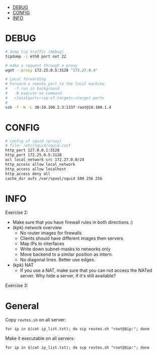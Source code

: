 - [DEBUG](#debug)
- [CONFIG](#config)
- [INFO](#info)

# DEBUG

```bash
# dump tcp traffic (debug)
tcpdump -i eth0 port not 22
```

```bash
# make a request through a proxy
wget --proxy 172.25.0.5:3128 "172.27.0.4"
```


```bash
# Local forwarding
# Forward a remote port to the local machine.
#   -f run in background
#   -N execute no command
#   <localport>:<ip-of-target>:<target-port>
#
ssh -f -N -L 30:10.100.2.3:1337 root@10.100.1.4
```

# CONFIG

```bash
# config of squid (proxy)
# file: /etc/squid/squid.conf
http_port 127.0.0.1:3128
http_port 172.25.0.5:3128
acl local_network src 172.27.0.0/24
http_access allow local_network
http_access allow localhost
http_access deny all
cache_dir aufs /var/spool/squid 500 256 256
```

# INFO

Exercise 2:
- Make sure that you have firewall rules in both directions :)
- (kpk) network overview
  - No router images for firewalls
  - Clients should have different images then servers
  - Map IPs to interfaces
  - Write down subnet-masks to networks only
  - Move backend to a similar position as intern.
  - No diagonal lines. Better use edges.
- (kpk) NAT
  - If you use a NAT, make sure that you can not access the NATed server. Why hide a server, if it's still available?

Exercise 3:


# General

Copy `routes.sh` on all server:

```
for ip in $(cat ip_list.txt); do scp routes.sh "root@$ip:"; done
```

Make it executable on all servers:

```
for ip in $(cat ip_list.txt); do scp routes.sh "root@$ip:"; done
```
